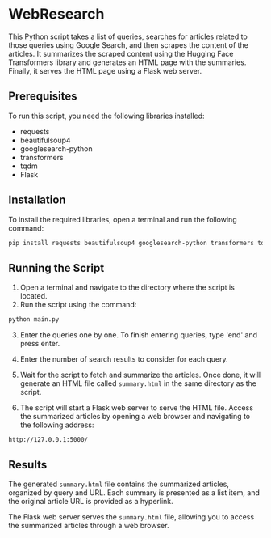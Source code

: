 # WebResearch

This Python script takes a list of queries, searches for articles related to those queries using Google Search, and then scrapes the content of the articles. It summarizes the scraped content using the Hugging Face Transformers library and generates an HTML page with the summaries. Finally, it serves the HTML page using a Flask web server.

## Prerequisites

To run this script, you need the following libraries installed:

- requests
- beautifulsoup4
- googlesearch-python
- transformers
- tqdm
- Flask

## Installation

To install the required libraries, open a terminal and run the following command:

```bash
pip install requests beautifulsoup4 googlesearch-python transformers tqdm Flask
```

## Running the Script

1. Open a terminal and navigate to the directory where the script is located.
2. Run the script using the command:

```bash
python main.py
```

3. Enter the queries one by one. To finish entering queries, type 'end' and press enter.

4. Enter the number of search results to consider for each query.

5. Wait for the script to fetch and summarize the articles. Once done, it will generate an HTML file called `summary.html` in the same directory as the script.

6. The script will start a Flask web server to serve the HTML file. Access the summarized articles by opening a web browser and navigating to the following address:

```
http://127.0.0.1:5000/
```

## Results

The generated `summary.html` file contains the summarized articles, organized by query and URL. Each summary is presented as a list item, and the original article URL is provided as a hyperlink.

The Flask web server serves the `summary.html` file, allowing you to access the summarized articles through a web browser.
